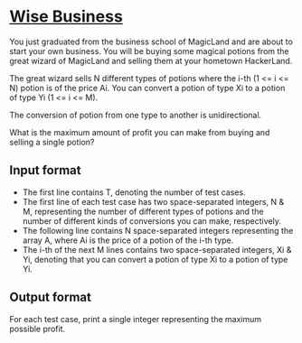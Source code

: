 # [Wise Business][link]

You just graduated from the business school of MagicLand and are about to start your own business. You will be buying some magical potions from the great wizard of MagicLand and selling them at your hometown HackerLand.

The great wizard sells N different types of potions where the i-th (1 <= i <= N) potion is of the price Ai. You can convert a potion of type Xi to a potion of type Yi (1 <= i <= M).

The conversion of potion from one type to another is unidirectional.

What is the maximum amount of profit you can make from buying and selling a single potion?

## Input format

- The first line contains T, denoting the number of test cases.
- The first line of each test case has two space-separated integers, N & M, representing the number of different types of potions and the number of different kinds of conversions you can make, respectively.
- The following line contains N space-separated integers representing the array A, where Ai is the price of a potion of the i-th type.
- The i-th of the next M lines contains two space-separated integers, Xi & Yi, denoting that you can convert a potion of type Xi to a potion of type Yi.

## Output format

For each test case, print a single integer representing the maximum possible profit.

[link]: https://www.hackerearth.com/practice/algorithms/graphs/topological-sort/practice-problems/algorithm/wise-business-89b04f1a/
